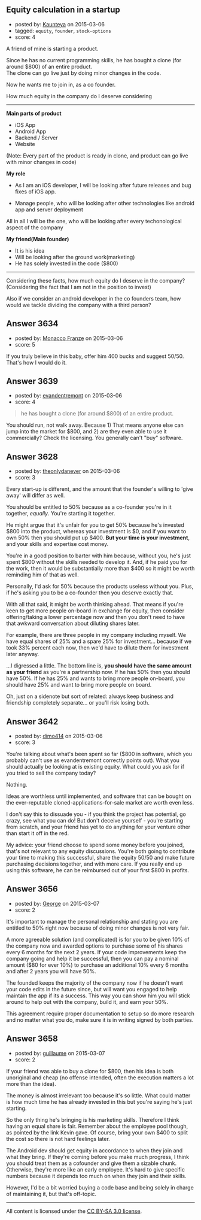 ## Equity calculation in a startup

- posted by: [Kaunteya](https://stackexchange.com/users/1378402/kaunteya) on 2015-03-06
- tagged: `equity`, `founder`, `stock-options`
- score: 4

A friend of mine is starting a product.

Since he has no current programming skills, he has bought a clone (for around $800) of an entire product.  
The clone can go live just by doing minor changes in the code.  

Now he wants me to join in, as a co founder.  

How much equity in the company do I deserve considering  


----------


**Main parts of product**

 - iOS App
 - Android App
 - Backend / Server
 - Website

(Note: Every part of the product is ready in clone, and product can go live with minor changes in code)

**My role**  

 - As I am an iOS developer, I will be looking after future releases and bug fixes of iOS app.

 - Manage people, who will be looking after other technologies like android app and server deployment

All in all I will be the one, who will be looking after every techonological aspect of the company  

**My friend(Main founder)**

 - It is his idea
 - Will be looking after the ground work(marketing)
 - He has solely invested in the code ($800)


----------

Considering these facts, how much equity do I deserve in the company? (Considering the fact that I am not in the position to invest)  

Also if we consider an android developer in the co founders team, how would we tackle dividing the company with a third person?


## Answer 3634

- posted by: [Monacco Franze](https://stackexchange.com/users/4766136/monacco-franze) on 2015-03-06
- score: 5

If you truly believe in this baby, offer him 400 bucks and suggest 50/50. That's how I would do it. 


## Answer 3639

- posted by: [evandentremont](https://stackexchange.com/users/1484716/evandentremont) on 2015-03-06
- score: 4

> he has bought a clone (for around $800) of an entire product.

You should run, not walk away. Because 1) That means anyone else can jump into the market for $800, and 2) are they even able to use it commercially? Check the licensing. You generally can't "buy" software.


## Answer 3628

- posted by: [theonlydanever](https://stackexchange.com/users/4692060/theonlydanever) on 2015-03-06
- score: 3

Every start-up is different, and the amount that the founder's willing to 'give away' will differ as well.

You should be entitled to 50% because as a co-founder you're in it together, *equally*. You're starting it together. 

He might argue that it's unfair for you to get 50% because he's invested $800 into the product, whereas your investment is $0, and if you want to own 50% then you should put up $400. **But your time is your investment**, and your skills and expertise cost money.

You're in a good position to barter with him because, without you, he's just spent $800 without the skills needed to develop it. And, if he paid you for the work, then it would be substantially more than $400 so it might be worth reminding him of that as well.

Personally, I'd ask for 50% because the products useless without you. Plus, if he's asking you to be a co-founder then you deserve exactly that.

With all that said, it might be worth thinking ahead. That means if you're keen to get more people on-board in exchange for equity, then consider offering/taking a lower percentage now and then you don't need to have that awkward conversation about diluting shares later.

For example, there are three people in my company including myself. We have equal shares of 25% and a spare 25% for investment... because if we took 33% percent each now, then we'd have to dilute them for investment later anyway.

...I digressed a little. The bottom line is, **you should have the same amount as your friend** as you're a partnership now. If he has 50% then you should have 50%. If he has 25% and wants to bring more people on-board, you should have 25% and want to bring more people on board. 

Oh, just on a sidenote but sort of related: always keep business and friendship completely separate... or you'll risk losing both.


## Answer 3642

- posted by: [dimo414](https://stackexchange.com/users/39409/dimo414) on 2015-03-06
- score: 3

You're talking about what's been spent so far ($800 in software, which you probably can't use as evandentremont correctly points out). What you should actually be looking at is existing equity. What could you ask for if you tried to sell the company today?

Nothing.

Ideas are worthless until implemented, and software that can be bought on the ever-reputable cloned-applications-for-sale market are worth even less.

I don't say this to dissuade you - if you think the project has potential, go crazy, see what you can do! But don't deceive yourself - you're starting from scratch, and your friend has yet to do anything for your venture other than start it off in the red.

My advice: your friend choose to spend some money before you joined, that's not relevant to any equity discussions. You're both going to contribute your time to making this successful, share the equity 50/50 and make future purchasing decisions together, and with more care. If you really end up using this software, he can be reimbursed out of your first $800 in profits.


## Answer 3656

- posted by: [George](https://stackexchange.com/users/3516499/george) on 2015-03-07
- score: 2

It's important to manage the personal relationship and stating you are entitled to 50% right now because of doing minor changes is not very fair.

A more agreeable solution (and complicated) is for you to be given 10% of the company now and awarded options to purchase some of his shares every 6 months for the next 2 years.  If your code improvements keep the company going and help it be successful, then you can pay a nominal amount ($80 for ever 10%) to purchase an additional 10% every 6 months and after 2 years you will have 50%.

The founded keeps the majority of the company now if he doesn't want your code edits in the future since, but will want you engaged to help maintain the app if its a success.  This way you can show him you will stick around to help out with the company, build it, and earn your 50%.

This agreement require proper documentation to setup so do more research and no matter what you do, make sure it is in writing signed by both parties.


## Answer 3658

- posted by: [guillaume](https://stackexchange.com/users/1961248/guillaume) on 2015-03-07
- score: 2

If your friend was able to buy a clone for $800, then his idea is both unoriginal and cheap (no offense intended, often the execution matters a lot more than the idea).

The money is almost irrelevant too because it's so little. What could matter is how much time he has already invested in this but you're saying he's just starting.

So the only thing he's bringing is his marketing skills. Therefore I think having an equal share is fair. Remember about the employee pool though, as pointed by the link Kevin gave. Of course, bring your own $400 to split the cost so there is not hard feelings later.

The Android dev should get equity in accordance to when they join and what they bring. If they're coming before you make much progress, I think you should treat them as a cofounder and give them a sizable chunk. Otherwise, they're more like an early employee. It's hard to give specific numbers because it depends too much on when they join and their skills.

However, I'd be a bit worried buying a code base and being solely in charge of maintaining it, but that's off-topic.



---

All content is licensed under the [CC BY-SA 3.0 license](https://creativecommons.org/licenses/by-sa/3.0/).
